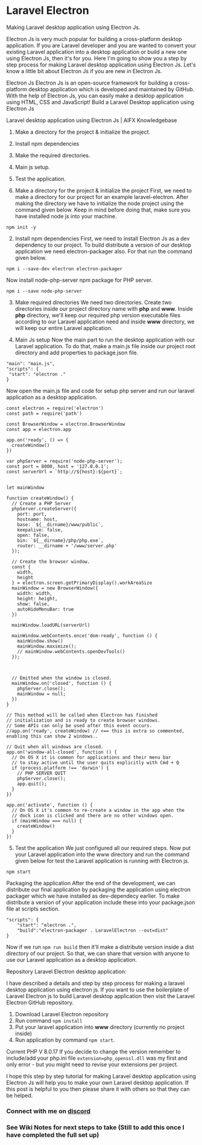 # Laravel Electron
Making Laravel desktop application using Electron Js.
<p>
    Electron Js is very much popular for building a cross-platform desktop application. If you are Laravel
developer and you are wanted to convert your existing Laravel application into a desktop application
or build a new one using Electron Js, then it's for you. Here I'm going to show you a step by step
process for making Laravel desktop application using Electron Js. Let's know a little bit about
Electron Js if you are new in Electron Js.

Electron Js
Electron Js is an open-source framework for building a cross-platform desktop application which is
developed and maintained by GitHub. With the help of Electron Js, you can easily make a desktop
application using HTML, CSS and JavaScript!
Build a Laravel Desktop application using Electron Js

Laravel desktop application using Electron Js | AIFX Knowledgebase

1. Make a directory for the project & initialize the project.
2. Install npm dependencies
3. Make the required directories.
4. Main js setup.
5. Test the application.

1. Make a directory for the project & initialize the project
First, we need to make a directory for our project for an example laravel-electron. After making the
directory we have to initialize the node project using the command given below. Keep in mind before
doing that, make sure you have installed node js into your machine.

`npm init -y`

2. Install npm dependencies
First, we need to install Electron Js as a dev dependency to our project. To build distribute a version
of our desktop application we need electron-packager also. For that run the command given below.

`npm i --save-dev electron electron-packager` 

Now install node-php-server npm package for PHP server.

`npm i --save node-php-server`

3. Make required directories
We need two directories. Create two directories inside our project directory name with <b>php</b> and
<b>www</b>. Inside <b>php</b> directory, we'll keep our required php version executable files according to our
Laravel application need and inside <b>www</b> directory, we will keep our entire Laravel application.

4. Main Js setup
Now the main part to run the desktop application with our Laravel application. To do that, make a
main.js file inside our project root directory and add properties to package.json file.

```
"main": "main.js",
"scripts": {
 "start": "electron ."
}
```



Now open the main.js file and code for setup php server and run our laravel application as a desktop
application.
```
const electron = require('electron')
const path = require('path')

const BrowserWindow = electron.BrowserWindow
const app = electron.app

app.on('ready', () => {
  createWindow()
})

var phpServer = require('node-php-server');
const port = 8000, host = '127.0.0.1';
const serverUrl = `http://${host}:${port}`;


let mainWindow

function createWindow() {
  // Create a PHP Server
  phpServer.createServer({
    port: port,
    hostname: host,
    base: `${__dirname}/www/public`,
    keepalive: false,
    open: false,
    bin: `${__dirname}/php/php.exe`,
    router: __dirname + '/www/server.php'
  });
  
  // Create the browser window.
  const {
    width,
    height
  } = electron.screen.getPrimaryDisplay().workAreaSize
  mainWindow = new BrowserWindow({
    width: width,
    height: height,
    show: false,
    autoHideMenuBar: true
  })

  mainWindow.loadURL(serverUrl)

  mainWindow.webContents.once('dom-ready', function () {
    mainWindow.show()
    mainWindow.maximize();
    // mainWindow.webContents.openDevTools()
  });

  

  // Emitted when the window is closed.
  mainWindow.on('closed', function () {
    phpServer.close();
    mainWindow = null;
  })
}

// This method will be called when Electron has finished
// initialization and is ready to create browser windows.
// Some APIs can only be used after this event occurs.
//app.on('ready', createWindow) // <== this is extra so commented, enabling this can show 2 windows..

// Quit when all windows are closed.
app.on('window-all-closed', function () {
  // On OS X it is common for applications and their menu bar
  // to stay active until the user quits explicitly with Cmd + Q
  if (process.platform !== 'darwin') {
    // PHP SERVER QUIT
    phpServer.close();
    app.quit();
  }
})

app.on('activate', function () {
  // On OS X it's common to re-create a window in the app when the
  // dock icon is clicked and there are no other windows open.
  if (mainWindow === null) {
    createWindow()
  }
})
```

5. Test the application
We just configured all our required steps. Now put your Laravel application into the www directory
and run the command given below for test the Laravel application is running with Electron js.

`npm start`

Packaging the application
After the end of the development, we can distribute our final application by packaging the application
using electron packager which we have installed as dev-dependecy earlier. To make distribute a
version of your application include these into your package.json file at scripts section.
```
"scripts": {
    "start": "electron .",
    "build":"electron-packager . LaravelElectron --out=dist"
}
```
Now if we run `npm run build` then it'll make a distribute version inside a dist directory of our project.
So that, we can share that version with anyone to use our Laravel application as a desktop
application.

Repository Laravel Electron desktop application:

I have described a details and step by step process for making a laravel desktop application using
electron js. If you want to use the boilerplate of Laravel Electron js to build Laravel desktop
application then visit the Laravel Electron GitHub repository.

1. Download Laravel Electron repository
2. Run command `npm install`
3. Put your laravel application into <b>www</b> directory (currently no project inside)
4. Run application by command `npm start`.

Current PHP V 8.0.17 
If you decide to change the version remember to include/add your php.ini file
`extension=php_openssl.dll` was my first and only error - but you might need to revise your extensions per project.

I hope this step by step tutorial for making Laravel desktop application using Electron Js will help
you to make your own Laravel desktop application. If this post is helpful to you then please share it
with others so that they can be helped.

</p>

### Connect with me on [discord](https://discord.gg/Pqd68PMYK3)
### See Wiki Notes for next steps to take (Still to add this once I have completed the full set up) 
